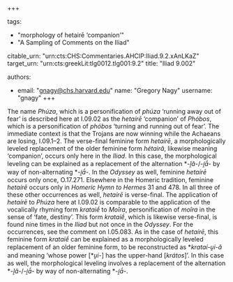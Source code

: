 +++

tags:
- "morphology of hetairē ‘companion’"
- "A Sampling of Comments on the Iliad"

citable_urn: "urn:cts:CHS:Commentaries.AHCIP:Iliad.9.2.xAnLKaZ"
target_urn: "urn:cts:greekLit:tlg0012.tlg001:9.2"
title: "Iliad 9.002"

authors:
- email: "gnagy@chs.harvard.edu"
  name: "Gregory Nagy"
  username: "gnagy"
+++

<p>The name <em>Phúza</em>, which is a personification of <em>phúza</em> ‘running away out of fear’ is described here at I.09.02 as the <em>hetaírē</em> ‘companion’ of <em>Phóbos</em>, which is a personification of <em>phóbos</em> ‘turning and running out of fear’. The immediate context is that the Trojans are now winning while the Achaeans are losing, I.09.1–2. The verse-final feminine form <em>hetaírē</em>, a morphologically leveled replacement of the older feminine form <em>hétairă</em>, likewise meaning ‘companion’, occurs only here in the <em>Iliad</em>. In this case, the morphological leveling can be explained as a replacement of the alternation *-́<em>i̯ă</em>-/-<em>i̯ā́</em>- by way of non-alternating *-<em>i̯ā́</em>-. In the <em>Odyssey</em> as well, feminine <em>hetaírē</em> occurs only once, O.17.271. Elsewhere in the Homeric tradition, feminine <em>hetaírē</em> occurs only in <em>Homeric Hymn to Hermes</em> 31 and 478. In all three of these other occurrences as well, <em>hetaírē</em> is verse-final. The application of <em>hetaírē</em> to <em>Phúza</em> here at I.09.02 is comparable to the application of the vocalically rhyming form <em>krataiḗ</em> to <em>Moîra</em>, personification of <em>moîra</em> in the sense of ‘fate, destiny’. This form <em>krataiḗ</em>, which is likewise verse-final, is found nine times in the <em>Iliad</em> but not once in the <em>Odyssey</em>. For the occurrences, see the comment on I.05.083. As in the case of <em>hetaírē</em>, this feminine form <em>krataiḗ</em> can be explained as a morphologically leveled replacement of an older feminine form, to be reconstructed as *<em>krataí-u̯i-ă</em> and meaning ‘whose power [*<em>u̯i</em>-] has the upper-hand [<em>krátos</em>]’. In this case as well, the morphological leveling involves a replacement of the alternation *-́<em>i̯ă</em>-/-<em>i̯ā́</em>- by way of non-alternating *-<em>i̯ā́</em>-. </p>